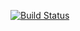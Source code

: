 [![Build Status](https://travis-ci.org/LabSEC/libcryptosec.svg?branch=master)](https://travis-ci.org/LabSEC/libcryptosec)
